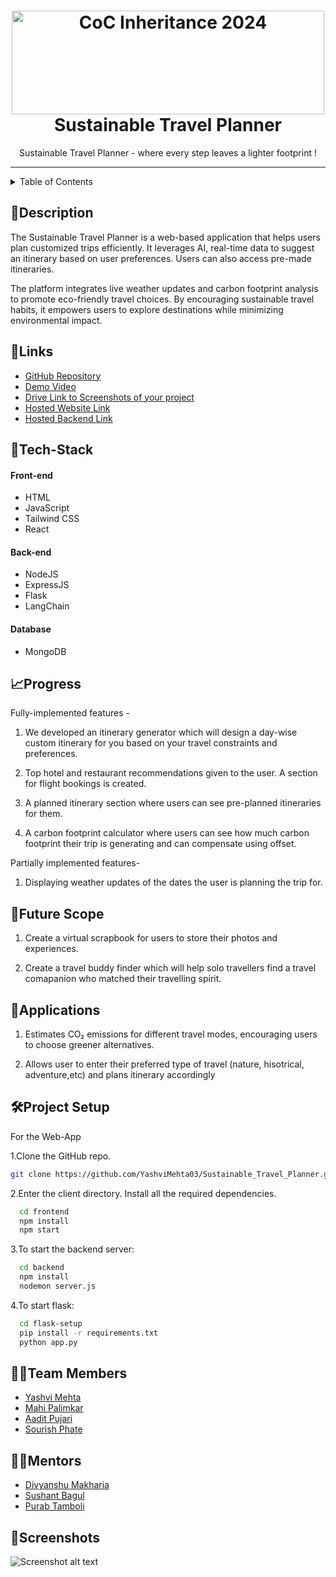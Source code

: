 <h1 align="center">
  <a href="https://github.com/CommunityOfCoders/Inheritance-2024">
    <img src="./Untitled.png" alt="CoC Inheritance 2024" width="500" height="166">
  </a>
  <br>
 Sustainable Travel Planner
</h1>

<div align="center">
   Sustainable Travel Planner - where every step leaves a lighter footprint !
</div>
<hr>

<details>
<summary>Table of Contents</summary>

- [📝Description](#description)
- [🔗Links](#links)
- [🤖Tech-Stack](#tech-stack)
    - [Front-end](#front-end)
    - [Back-end](#back-end)
    - [Database](#database)
- [📈Progress](#progress)
- [🔮Future Scope](#future-scope)
- [💸Applications](#applications)
- [🛠Project Setup](#project-setup)
- [👨‍💻Team Members](#team-members)
- [👨‍🏫Mentors](#mentors)
- [📱Screenshots](#screenshots)

</details>

## 📝Description

The Sustainable Travel Planner is a web-based application that helps users plan customized trips efficiently. It leverages AI, real-time data to suggest an itinerary based on user preferences. Users can also access pre-made itineraries.

The platform integrates live weather updates and carbon footprint analysis to promote eco-friendly travel choices. By encouraging sustainable travel habits, it empowers users to explore destinations while minimizing environmental impact.

## 🔗Links

- [GitHub Repository](https://github.com/YashviMehta03/Sustainable_Travel_Planner)
- [Demo Video]()
- [Drive Link to Screenshots of your project](https://drive.google.com/drive/folders/1tSXbyG9m7TrjCNUw4z-Ki04_n3MJqJAP)
- [Hosted Website Link]()
- [Hosted Backend Link]()



## 🤖Tech-Stack

#### Front-end
- HTML
- JavaScript
- Tailwind CSS
- React

#### Back-end
- NodeJS
- ExpressJS
- Flask
- LangChain

#### Database
- MongoDB

## 📈Progress

Fully-implemented features -
1. We developed an itinerary generator which will design a day-wise custom itinerary for you based on your travel constraints and preferences.

2. Top hotel and restaurant recommendations given to the user. A section for flight bookings is created.

3. A planned itinerary section where users can see pre-planned itineraries for them.

4. A carbon footprint calculator where users can see how much carbon footprint their trip is generating and can compensate using offset.

Partially implemented features-
1. Displaying weather updates of the dates the user is planning the trip for.
## 🔮Future Scope
1. Create a virtual scrapbook for users to store their photos and experiences.

2. Create a travel buddy finder which will help solo travellers find a travel comapanion who matched their travelling spirit.

## 💸Applications
1.  Estimates CO₂ emissions for different travel modes, encouraging users to choose greener alternatives.
  
2.  Allows user to enter their preferred type of travel (nature, hisotrical, adventure,etc) and plans itinerary accordingly

## 🛠Project Setup

For the Web-App 

1.Clone the GitHub repo.
```bash
git clone https://github.com/YashviMehta03/Sustainable_Travel_Planner.git
```
2.Enter the client directory. Install all the required dependencies.
```bash
  cd frontend
  npm install 
  npm start
```

3.To start the backend server:
```bash
  cd backend
  npm install
  nodemon server.js
```

4.To start flask:
```bash
  cd flask-setup
  pip install -r requirements.txt
  python app.py
```

## 👨‍💻Team Members

- [Yashvi Mehta ](https://github.com/YashviMehta03)
- [Mahi Palimkar ](https://github.com/mahipalimkar)
- [Aadit Pujari ](https://github.com/pipinstallaadit)
- [Sourish Phate ](https://github.com/sourishphate)

## 👨‍🏫Mentors

- [Divyanshu Makharia ]()
- [Sushant Bagul ]()
- [Purab Tamboli ]()

## 📱Screenshots


![Screenshot alt text]( "screenshot")


